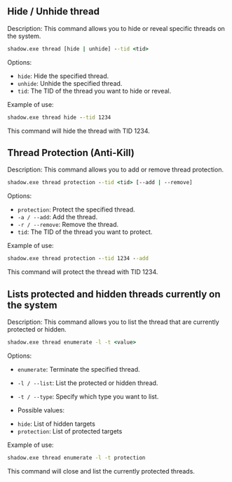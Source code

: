 ## Hide / Unhide thread

Description:
This command allows you to hide or reveal specific threads on the system.

```cmd
shadow.exe thread [hide | unhide] --tid <tid>
```
Options:
* `hide`: Hide the specified thread.
* `unhide`: Unhide the specified thread.
* `tid`: The TID of the thread you want to hide or reveal.

Example of use:

```cmd
shadow.exe thread hide --tid 1234
```

This command will hide the thread with TID 1234.

## Thread Protection (Anti-Kill)

Description:
This command allows you to add or remove thread protection.

```cmd
shadow.exe thread protection --tid <tid> [--add | --remove]
```
Options:
* `protection`: Protect the specified thread.
* `-a / --add`: Add the thread.
* `-r / --remove`: Remove the thread.
* `tid`: The TID of the thread you want to protect.

Example of use:

```cmd
shadow.exe thread protection --tid 1234 --add
```

This command will protect the thread with TID 1234.

## Lists protected and hidden threads currently on the system

Description:
This command allows you to list the thread that are currently protected or hidden.

```cmd
shadow.exe thread enumerate -l -t <value>
```
Options:
* `enumerate`: Terminate the specified thread.
* `-l / --list`: List the protected or hidden thread.
* `-t / --type`: Specify which type you want to list.

* Possible values:
- `hide`: List of hidden targets
- `protection`: List of protected targets

Example of use:

```cmd
shadow.exe thread enumerate -l -t protection
```

This command will close and list the currently protected threads.